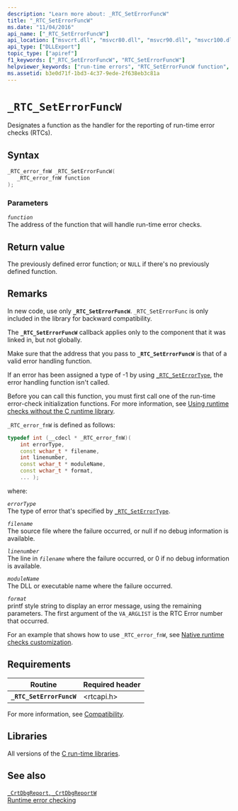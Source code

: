 ```yaml
---
description: "Learn more about: _RTC_SetErrorFuncW"
title: "_RTC_SetErrorFuncW"
ms.date: "11/04/2016"
api_name: ["_RTC_SetErrorFuncW"]
api_location: ["msvcrt.dll", "msvcr80.dll", "msvcr90.dll", "msvcr100.dll", "msvcr100_clr0400.dll", "msvcr110.dll", "msvcr110_clr0400.dll", "msvcr120.dll", "msvcr120_clr0400.dll", "ucrtbase.dll"]
api_type: ["DLLExport"]
topic_type: ["apiref"]
f1_keywords: ["_RTC_SetErrorFuncW", "RTC_SetErrorFuncW"]
helpviewer_keywords: ["run-time errors", "RTC_SetErrorFuncW function", "_RTC_error_fnW typedef", "_RTC_SetErrorFuncW function", "RTC_error_fnW typedef"]
ms.assetid: b3e0d71f-1bd3-4c37-9ede-2f638eb3c81a
---
```

# `_RTC_SetErrorFuncW`

Designates a function as the handler for the reporting of run-time error checks (RTCs).

## Syntax

```C
_RTC_error_fnW _RTC_SetErrorFuncW(
   _RTC_error_fnW function
);
```

### Parameters

*`function`*\
The address of the function that will handle run-time error checks.

## Return value

The previously defined error function; or `NULL` if there's no previously defined function.

## Remarks

In new code, use only **`_RTC_SetErrorFuncW`**. `_RTC_SetErrorFunc` is only included in the library for backward compatibility.

The **`_RTC_SetErrorFuncW`** callback applies only to the component that it was linked in, but not globally.

Make sure that the address that you pass to **`_RTC_SetErrorFuncW`** is that of a valid error handling function.

If an error has been assigned a type of -1 by using [`_RTC_SetErrorType`](rtc-seterrortype.md), the error handling function isn't called.

Before you can call this function, you must first call one of the run-time error-check initialization functions. For more information, see [Using runtime checks without the C runtime library](/visualstudio/debugger/using-run-time-checks-without-the-c-run-time-library).

`_RTC_error_fnW` is defined as follows:

```cpp
typedef int (__cdecl * _RTC_error_fnW)(
    int errorType,
    const wchar_t * filename,
    int linenumber,
    const wchar_t * moduleName,
    const wchar_t * format,
    ... );
```

where:

*`errorType`*\
The type of error that's specified by [`_RTC_SetErrorType`](rtc-seterrortype.md).

*`filename`*\
The source file where the failure occurred, or null if no debug information is available.

*`linenumber`*\
The line in *`filename`* where the failure occurred, or 0 if no debug information is available.

*`moduleName`*\
The DLL or executable name where the failure occurred.

*`format`*\
printf style string to display an error message, using the remaining parameters. The first argument of the `VA_ARGLIST` is the RTC Error number that occurred.

For an example that shows how to use `_RTC_error_fnW`, see [Native runtime checks customization](/visualstudio/debugger/native-run-time-checks-customization).

## Requirements

|Routine|Required header|
|-------------|---------------------|
|**`_RTC_SetErrorFuncW`**|\<rtcapi.h>|

For more information, see [Compatibility](../compatibility.md).

## Libraries

All versions of the [C run-time libraries](../crt-library-features.md).

## See also

[`_CrtDbgReport`, `_CrtDbgReportW`](crtdbgreport-crtdbgreportw.md)\
[Runtime error checking](../run-time-error-checking.md)
